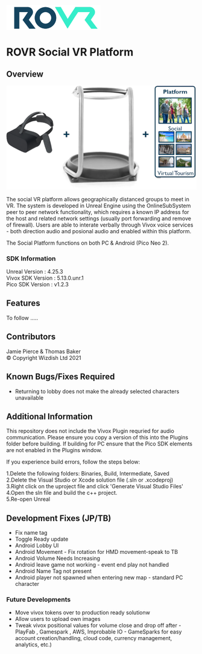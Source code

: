 <img src="ROVR_LOGO.png" width="250" />

# ROVR Social VR Platform

## Overview
![Socal VR Platform](ROVR_IMAGE.png)

The social VR platform allows geographically distanced groups to meet in VR. The system is developed in Unreal Engine using the OnlineSubSystem peer to peer network functionality, which requires a known IP address for the host and related network settings (usually port forwarding and remove of firewall). Users are able to interate verbally through Vivox voice services - both direction audio and posional audio and enabled within this platform.

The Social Platform functions on both PC & Android (Pico Neo 2). 

### SDK Information 
Unreal Version : 4.25.3\
Vivox SDK Version : 5.13.0.unr.1\
Pico SDK Version : v1.2.3

## Features
To follow .....

## Contributors 
Jamie Pierce & Thomas Baker \
© Copyright Wizdish Ltd 2021

## Known Bugs/Fixes Required
- Returning to lobby does not make the already selected characters unavailable

## Additional Information
This repository does not include the Vivox Plugin requried for audio communication. Please ensure you copy a version of this into the Plugins folder before building. If building for PC ensure that the Pico SDK elements are not enabled in the Plugins window.

If you experience build errors, follow the steps below:

1.Delete the following folders: Binaries, Build, Intermediate, Saved\
2.Delete the Visual Studio or Xcode solution file (.sln or .xcodeproj)\
3.Right click on the uproject file and click 'Generate Visual Studio Files'\
4.Open the sln file and build the c++ project.\
5.Re-open Unreal



## Development Fixes (JP/TB)
- Fix name tag
- Toggle Ready update
- Android Lobby UI 
- Android Movement - Fix rotation for HMD movement-speak to TB
- Android Volume Needs Increasing
- Android leave game not working - event end play not handled
- Android Name Tag not present
- Android player not spawned when entering new map - standard PC character

### Future Developments
- Move vivox tokens over to production ready solutionw
- Allow users to upload own images
- Tweak vivox positional values for volume close and drop off after
-PlayFab , Gamespark , AWS, Improbable IO - GameSparks for easy account creation/handling, cloud code, currency management, analytics, etc.)






